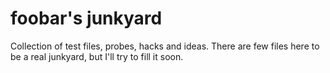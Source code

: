 # foobar's junkyard
Collection of test files, probes, hacks and ideas.
There are few files here to be a real junkyard, but I'll try to fill it soon.
